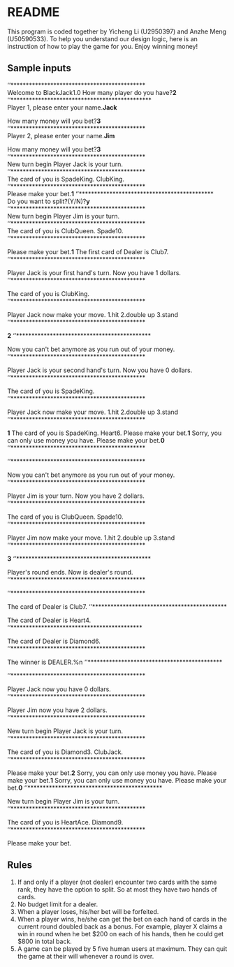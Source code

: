 # README


This program is coded together by Yicheng Li (U2950397) and Anzhe Meng (U50590533). 
To help you understand our design logic, here is an instruction of how to play the game for you.
Enjoy winning money!

## Sample inputs
‘’********************************************  
Welcome to BlackJack1.0
How many player do you have?**2**
‘’**********************************************  
Player 1, please enter your name.**Jack**

 How many money will you bet?**3**
‘’********************************************         
Player 2, please enter your name.**Jim**

 How many money will you bet?**3**
‘’********************************************      
New turn begin
Player Jack is your turn.
‘’********************************************         
The card of you is
SpadeKing.
ClubKing.
‘’********************************************        
Please make your bet.**1**
‘’********************************************        
Do you want to split?(Y/N)?**y**
‘’********************************************      
New turn begin
Player Jim is your turn.
‘’********************************************       
The card of you is
ClubQueen.
Spade10.
‘’********************************************         

Please make your bet.**1**
The first card of Dealer is Club7.
‘’********************************************          

Player Jack is your first hand's turn.
Now you have 1 dollars.
‘’********************************************         

The card of you is
ClubKing.
‘’********************************************      

Player Jack now make your move.
1.hit
2.double up
3.stand
‘’********************************************       

**2**
‘’********************************************       

Now you can't bet anymore as you run out of your money.
‘’********************************************       

Player Jack is your second hand's turn.
Now you have 0 dollars.
‘’********************************************      

The card of you is
SpadeKing.
‘’********************************************       

Player Jack now make your move.
1.hit
2.double up
3.stand
‘’********************************************      

**1**
The card of you is
SpadeKing.
Heart6.
Please make your bet.**1**
Sorry, you can only use money you have.
Please make your bet.**0**
‘’********************************************        

‘’********************************************        

Now you can't bet anymore as you run out of your money.
‘’********************************************       

Player Jim is your turn.
Now you have 2 dollars.
‘’********************************************       

The card of you is
ClubQueen.
Spade10.
‘’********************************************         

Player Jim now make your move.
1.hit
2.double up
3.stand
‘’********************************************         

**3**
‘’********************************************        

Player's round ends. Now is dealer's round.
‘’********************************************         

‘’********************************************       

The card of Dealer is Club7.
‘’********************************************     

The card of Dealer is Heart4.
‘’*******************************************       

The card of Dealer is Diamond6.
‘’********************************************       

The winner is DEALER.%n
‘’********************************************       

‘’********************************************      
 
Player Jack now you have 0 dollars.
‘’********************************************       

Player Jim now you have 2 dollars.
‘’********************************************       

New turn begin
Player Jack is your turn.
‘’********************************************       

The card of you is
Diamond3.
ClubJack.
‘’********************************************        

Please make your bet.**2**
Sorry, you can only use money you have.
Please make your bet.**1**
Sorry, you can only use money you have.
Please make your bet.**0**
‘’********************************************        

New turn begin
Player Jim is your turn.
‘’********************************************       

The card of you is
HeartAce.
Diamond9.
‘’********************************************        

Please make your bet.

## Rules
1. If and only if a player (not dealer) encounter two cards with the same rank, they have the option to split. So at most they have two hands of cards.
2. No budget limit for a dealer. 
3. When a player loses, his/her bet will be forfeited.
4. When a player wins, he/she can get the bet on each hand of cards in the current round doubled back as a bonus. For example, player X claims a win in round when he bet $200 on each of his hands, then he could get $800 in total back.
5. A game can be played by 5 five human users at maximum. They can quit the game at their will whenever a round is over.
<!--stackedit_data:
eyJoaXN0b3J5IjpbLTIwNDk4MjI4NzQsODQwNjM0ODAwXX0=
-->